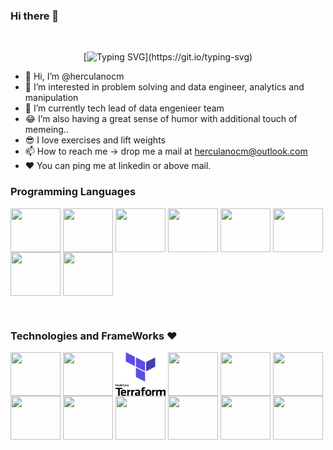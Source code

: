 ### Hi there 👋

<div align="center">
<span>‎‎‎‎‎‎‎‎‎‎‎‎‎‎‎‎‎‎‎‎‎</span>
  
[![Typing SVG](https://readme-typing-svg.herokuapp.com?font=IBM+Plex+Sans&color=ff1493&size=30&lines=‎‎‎‎‎‎‎‎‎‎‎‎‎‎‎‎‎‎‎‎‎+Hey!+It's+Herculano!;Wellcome+my+profile;I+❤️+Development;I+❤️+Data+engineer;I+❤️+Data+analytics;)](https://git.io/typing-svg)
</div>

-  👋 Hi, I’m @herculanocm
- 👀 I’m interested in problem solving and data engineer, analytics and manipulation
- 🌱 I’m currently tech lead of data engenieer team
- 😂 I’m also having a great sense of humor with additional touch of memeing..
- 😎 I love exercises and lift weights
- 📫 How to reach me -> drop me a mail at herculanocm@outlook.com
- ❤️ You can ping me at linkedin or above mail.


<h3><strong> Programming Languages</strong></h3>
<p>
  <img align="center" src="https://cdn.jsdelivr.net/gh/devicons/devicon/icons/java/java-original-wordmark.svg" height="70" width="80"/>
  <img align="center" src="https://cdn.jsdelivr.net/gh/devicons/devicon/icons/python/python-original-wordmark.svg" height="70" width="80"/>
  <img align="center" src="https://cdn.jsdelivr.net/gh/devicons/devicon/icons/javascript/javascript-original.svg" height="70" width="80"/>
  <img align="center" src="https://cdn.jsdelivr.net/gh/devicons/devicon/icons/csharp/csharp-original.svg" height="70" width="80" />
  <img align="center" src="https://cdn.jsdelivr.net/gh/devicons/devicon/icons/typescript/typescript-original.svg" height="70"  width="80"/>
  <img align="center"  src="https://cdn.jsdelivr.net/gh/devicons/devicon/icons/angularjs/angularjs-original.svg" height="70"  width="80" />
  <img align="center" src="https://cdn.jsdelivr.net/gh/devicons/devicon/icons/bash/bash-original.svg" height="70"  width="80" />
  <img align="center" src="https://cdn.jsdelivr.net/gh/devicons/devicon/icons/rust/rust-plain.svg" height="70"  width="80" />        
 </p><br/>
   

    
<h3><strong> Technologies and FrameWorks ❤️</strong></h3>
<p>
    <img align="center" src="https://cdn.jsdelivr.net/gh/devicons/devicon/icons/linux/linux-original.svg" height="70" width="80" />
    <img align="center" src="https://cdn.jsdelivr.net/gh/devicons/devicon/icons/docker/docker-original.svg" height="70" width="80" />
  <img align="center" src="https://github.com/devicons/devicon/blob/v2.15.1/icons/terraform/terraform-original-wordmark.svg" height="70" width="80" />
    <img align="center" src="https://cdn.jsdelivr.net/gh/devicons/devicon/icons/apache/apache-original.svg" height="70" width="80" />
    <img align="center" src="https://cdn.jsdelivr.net/gh/devicons/devicon/icons/apachekafka/apachekafka-original.svg" height="70" width="80" />
  <img align="center" src="https://cdn.jsdelivr.net/gh/devicons/devicon/icons/jenkins/jenkins-line.svg"  height="70" width="80" />
  <img  align="center" src="https://cdn.jsdelivr.net/gh/devicons/devicon/icons/spring/spring-original.svg"   height="70" width="80" />
  <img align="center" src="https://cdn.jsdelivr.net/gh/devicons/devicon/icons/oracle/oracle-original.svg" height="70" width="80"/>
  <img align="center" src="https://cdn.jsdelivr.net/gh/devicons/devicon/icons/microsoftsqlserver/microsoftsqlserver-plain-wordmark.svg" height="70"  width="80 "/>
  <img align="center" src="https://cdn.jsdelivr.net/gh/devicons/devicon/icons/postgresql/postgresql-original.svg"  height="70"  width="80" />
  <img align="center" src="https://cdn.jsdelivr.net/gh/devicons/devicon/icons/mysql/mysql-original-wordmark.svg" height="70" width="80" />
  <img align="center" src="https://cdn.jsdelivr.net/gh/devicons/devicon/icons/mongodb/mongodb-original-wordmark.svg" height="70" width="80" />
  


</p><br/>
          
          

